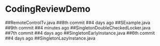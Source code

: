 # CodingReviewDemo
##RemoteControlTv.java
##8th commit
##4 days ago
##SExample.java
##9th commit
##4 minutes ago
##SingletonDoubleCheckedLocker.java
##7th commit
##4 days ago
##SingletonEarlyInstance.java
##6th commit
##4 days ago
##SingletonLazyInstance.java
